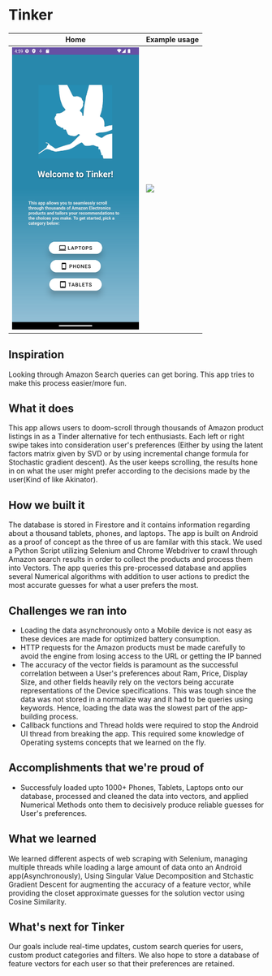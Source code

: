 # Tinker

| Home | Example usage |
|------|------|
|<img src="https://github.com/tinker-app/tinker/blob/main/home.png?raw=true" width="250px">|<img src="https://github.com/tinker-app/tinker/blob/main/usage_gif.gif?raw=true" width="250px">|

## Inspiration
Looking through Amazon Search queries can get boring. This app tries to make this process easier/more fun.

## What it does
This app allows users to doom-scroll through thousands of Amazon product listings in as a Tinder alternative for tech enthusiasts. Each left or right swipe takes into consideration user's preferences (Either by using the latent factors matrix given by SVD or by using incremental change formula for Stochastic gradient descent). As the user keeps scrolling, the results hone in on what the user might prefer according to the decisions made by the user(Kind of like Akinator).

## How we built it
The database is stored in Firestore and it contains information regarding about a thousand tablets, phones, and laptops. The app is built on Android as a proof of concept as the three of us are familar with  this stack. We used a Python Script utilizing Selenium and Chrome Webdriver to crawl through Amazon search results in order to collect the products and process them into Vectors. The app queries this pre-processed database and applies several Numerical algorithms with addition to user actions to predict the most accurate guesses for what a user prefers the most.

## Challenges we ran into
- Loading the data asynchronously onto a Mobile device is not easy as these devices are made for optimized battery consumption.
- HTTP requests for the Amazon products must be made carefully to avoid the engine from losing access to the URL or getting the IP banned
- The accuracy of the vector fields is paramount as the successful correlation between a User's preferences about Ram, Price, Display Size, and other fields heavily rely on the vectors being accurate representations of the Device specifications. This was tough since the data was not stored in a normalize way and it had to be queries using keywords. Hence, loading the data was the slowest part of the app-building process.
- Callback functions and Thread holds were required to stop the Android UI thread from breaking the app. This required some knowledge of Operating systems concepts that we learned on the fly.

## Accomplishments that we're proud of
- Successfuly loaded upto 1000+ Phones, Tablets, Laptops onto our database, processed and cleaned the data into vectors, and applied Numerical Methods onto them to decisively produce reliable guesses for User's preferences.

## What we learned
We learned different aspects of web scraping with Selenium, managing multiple threads while loading a large amount of data onto an Android app(Asynchronously), Using Singular Value Decomposition and Stchastic Gradient Descent for augmenting the accuracy of a feature vector, while providing the closet approximate guesses for the solution vector using Cosine Similarity.

## What's next for Tinker
Our goals include real-time updates, custom search queries for users, custom product categories and filters. We also hope to store a database of feature vectors for each user so that their preferences are retained.
